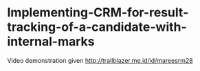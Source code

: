 # Implementing-CRM-for-result-tracking-of-a-candidate-with-internal-marks 
Video demonstration given
http://trailblazer.me.id/id/mareesrm28
